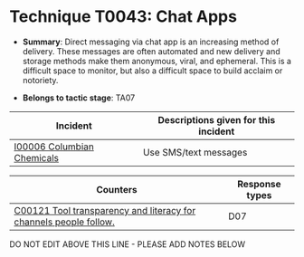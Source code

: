 # Technique T0043: Chat Apps

* **Summary**: Direct messaging via chat app is an increasing method of delivery. These messages are often automated and new delivery and storage methods make them anonymous, viral, and ephemeral. This is a difficult space to monitor, but also a difficult space to build acclaim or notoriety.

* **Belongs to tactic stage**: TA07


| Incident | Descriptions given for this incident |
| -------- | -------------------- |
| [I00006 Columbian Chemicals](../../generated_pages/incidents/I00006.md) | Use SMS/text messages |



| Counters | Response types |
| -------- | -------------- |
| [C00121 Tool transparency and literacy for channels people follow.](../../generated_pages/counters/C00121.md) | D07 |


DO NOT EDIT ABOVE THIS LINE - PLEASE ADD NOTES BELOW